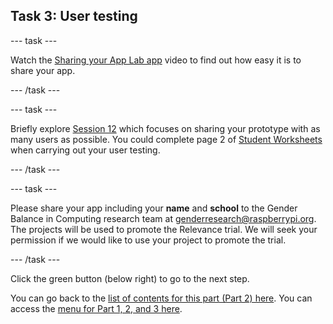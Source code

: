 ## Task 3: User testing

--- task ---

Watch the [Sharing your App Lab app](https://www.youtube.com/watch?v=EWWXjOI8MNE) video to find out how easy it is to share your app.

--- /task ---

--- task ---

Briefly explore [Session 12](http://ncce.io/AbMR3v) which focuses on sharing your prototype with as many users as possible. You could complete page 2 of [Student Worksheets](https://ncce.io/wjuSbq) when carrying out your user testing.

--- /task ---

--- task ---

Please share your app including your **name** and **school** to the Gender Balance in Computing research team at [genderresearch@raspberrypi.org](mailto:genderresearch@raspberrypi.org). The projects will be used to promote the Relevance trial. We will seek your permission if we would like to use your project to promote the trial.

--- /task ---

Click the green button (below right) to go to the next step.

You can go back to the [list of contents for this part (Part 2) here](https://projects.raspberrypi.org/en/projects/Year8-RelevanceTraining-Part3-GBICi4). 
You can access the [menu for Part 1, 2, and 3 here](https://projects.raspberrypi.org/en/pathways/year8-relevancetraining-gbici4).
